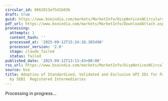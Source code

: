 ```yaml
---
circular_id: 9662013af5d1b83b
draft: true
guid: https://www.bseindia.com/markets/MarketInfo/DispNoticesNCirculars.aspx?Noticeid={FE2C670F-6D0A-4483-A11F-FC33C50DAD6C}&noticeno=20250912-90&dt=09/12/2025&icount=90&totcount=101&flag=0
pdf_url: https://www.bseindia.com/markets/MarketInfo/DownloadAttach.aspx?id=20250912-90&attachedId=a9879109-71f5-4243-8bcc-45e02f02312f
processing:
  attempts: 1
  content_hash: ''
  processed_at: '2025-09-12T15:24:10.385490'
  processor_version: '2.0'
  stage: claude_failed
  status: failed
published_date: '2025-09-12T13:13:43+00:00'
rss_url: https://www.bseindia.com/markets/MarketInfo/DispNoticesNCirculars.aspx?Noticeid={FE2C670F-6D0A-4483-A11F-FC33C50DAD6C}&noticeno=20250912-90&dt=09/12/2025&icount=90&totcount=101&flag=0
source: bse
title: Adoption of Standardised, Validated and Exclusive UPI IDs for Payment Collection
  by SEBI  Registered Intermediaries
---
```


Processing in progress...